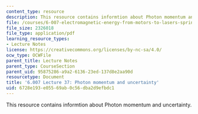 ```yaml
---
content_type: resource
description: This resource contains informtion about Photon momentum and uncertainty.
file: /courses/6-007-electromagnetic-energy-from-motors-to-lasers-spring-2011/6728e193e05569ab0c56dba2d9efbdc1_MIT6_007S11_lec37.pdf
file_size: 2326018
file_type: application/pdf
learning_resource_types:
- Lecture Notes
license: https://creativecommons.org/licenses/by-nc-sa/4.0/
ocw_type: OCWFile
parent_title: Lecture Notes
parent_type: CourseSection
parent_uid: 95875286-a9a2-6136-23ed-137d8e2aa90d
resourcetype: Document
title: '6.007 Lecture 37: Photon momentum and uncertainty'
uid: 6728e193-e055-69ab-0c56-dba2d9efbdc1
---
```

This resource contains informtion about Photon momentum and uncertainty.